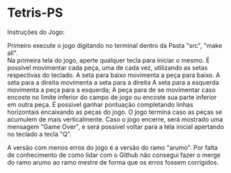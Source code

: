 # Tetris-PS

Instruções do Jogo:

Primeiro execute o jogo digitando no terminal dentro da Pasta "src", "make all".  
Na primeira tela do jogo, aperte qualquer tecla para iniciar o mesmo.
É possível movimentar cada peça, uma de cada vez, utilizando as setas respectivas do teclado. A seta para baixo movimenta a peça para baixo. A seta para a direita movimenta a seta para a direita A seta para a esquerda movimenta a peça para a esquerda;
A peça para de se movimentar caso encoste no limite inferior do campo de jogo ou encoste sua parte inferior em outra peça.
É possivel ganhar pontuação completando linhas horizontais encaixando as peças do jogo.
O jogo termina caso as peças se acumulem de mais verticalmente.
Caso o jogo encerre, será mostrado uma mensagem "Game Over", e será possível voltar para a tela inicial apertando no teclado a tecla "Q".

A versão com menos erros do jogo é a versão do ramo "arumo". Por falta de conhecimento de como lidar com o Github não consegui fazer o merge do ramo arumo ao ramo mestre de forma que os erros fossem corrigidos.
